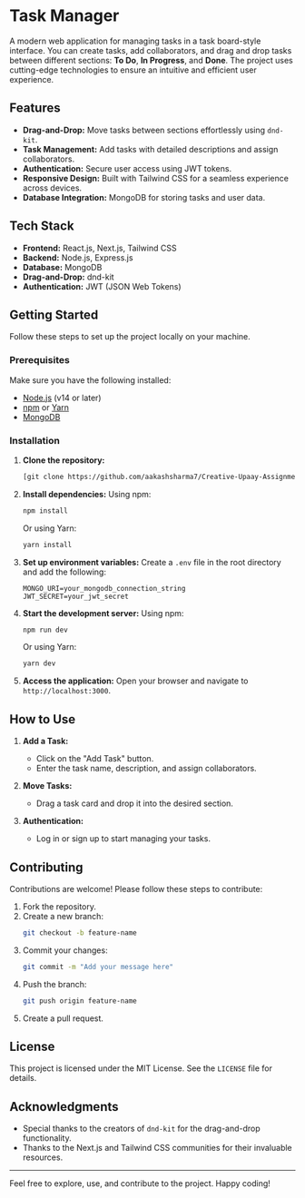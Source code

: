 # Task Manager

A modern web application for managing tasks in a task board-style interface. You can create tasks, add collaborators, and drag and drop tasks between different sections: **To Do**, **In Progress**, and **Done**. The project uses cutting-edge technologies to ensure an intuitive and efficient user experience.

## Features

- **Drag-and-Drop:** Move tasks between sections effortlessly using `dnd-kit`.
- **Task Management:** Add tasks with detailed descriptions and assign collaborators.
- **Authentication:** Secure user access using JWT tokens.
- **Responsive Design:** Built with Tailwind CSS for a seamless experience across devices.
- **Database Integration:** MongoDB for storing tasks and user data.

## Tech Stack

- **Frontend:** React.js, Next.js, Tailwind CSS
- **Backend:** Node.js, Express.js
- **Database:** MongoDB
- **Drag-and-Drop:** dnd-kit
- **Authentication:** JWT (JSON Web Tokens)

## Getting Started

Follow these steps to set up the project locally on your machine.

### Prerequisites

Make sure you have the following installed:

- [Node.js](https://nodejs.org/) (v14 or later)
- [npm](https://www.npmjs.com/) or [Yarn](https://yarnpkg.com/)
- [MongoDB](https://www.mongodb.com/)

### Installation

1. **Clone the repository:**
   ```bash
   [git clone https://github.com/aakashsharma7/Creative-Upaay-Assignment.git
   ```

2. **Install dependencies:**
   Using npm:
   ```bash
   npm install
   ```
   Or using Yarn:
   ```bash
   yarn install
   ```

3. **Set up environment variables:**
   Create a `.env` file in the root directory and add the following:
   ```env
   MONGO_URI=your_mongodb_connection_string
   JWT_SECRET=your_jwt_secret
   ```

4. **Start the development server:**
   Using npm:
   ```bash
   npm run dev
   ```
   Or using Yarn:
   ```bash
   yarn dev
   ```

5. **Access the application:**
   Open your browser and navigate to `http://localhost:3000`.

## How to Use

1. **Add a Task:**
   - Click on the "Add Task" button.
   - Enter the task name, description, and assign collaborators.

2. **Move Tasks:**
   - Drag a task card and drop it into the desired section.

3. **Authentication:**
   - Log in or sign up to start managing your tasks.

## Contributing

Contributions are welcome! Please follow these steps to contribute:

1. Fork the repository.
2. Create a new branch:
   ```bash
   git checkout -b feature-name
   ```
3. Commit your changes:
   ```bash
   git commit -m "Add your message here"
   ```
4. Push the branch:
   ```bash
   git push origin feature-name
   ```
5. Create a pull request.

## License

This project is licensed under the MIT License. See the `LICENSE` file for details.

## Acknowledgments

- Special thanks to the creators of `dnd-kit` for the drag-and-drop functionality.
- Thanks to the Next.js and Tailwind CSS communities for their invaluable resources.

---

Feel free to explore, use, and contribute to the project. Happy coding!

